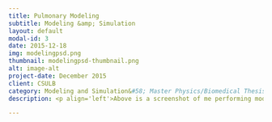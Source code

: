 ```yaml
---
title: Pulmonary Modeling
subtitle: Modeling &amp; Simulation
layout: default
modal-id: 3
date: 2015-12-18
img: modelingpsd.png
thumbnail: modelingpsd-thumbnail.png
alt: image-alt
project-date: December 2015
client: CSULB
category: Modeling and Simulation&#58; Master Physics/Biomedical Thesis
description: <p align='left'>Above is a screenshot of me performing model fitting in MatLab and custom GNUPlots I made using the experimental plethysmograph data and predicted data from one of the models.<br><br>I developed a Fortran program using multiple linear regression to perform parameter estimation on plethysmograph data to find pulmonary compliance, inertance, and resistance of a subject's lung using known models, while performing statistical analysis on said models.<br><br><b>KNOWN MODELS TESTED TODO put equations here</b><br>&#8226; Linear Single Compartment<br>&#8226; Linear Multi Compartment<br>&#8226; Nonlinear Single Compartment - Resistance<br>&#8226; Nonlinear Single Compartment - Elastance<br>&#8226; Nonlinear Single Compartment - Viscoelastance<br><br>Then I performed model fitting of the pulmonary system using Matlab.<br><br><b>STEPWISE MULTIPLE LINEAR REGRESSION MODEL SPECS</b><br>&#8226; Linear<br>&#8226; Purequadratic<br>&#8226; Quadratic<br><br>Physical models of the lung had three modes of discrimination. The first was whether the model made physical sense &#40;e.g. constitutive parameters are well known and match literature values from experiments&#41;. The second test involved performing statistical analysis on the models. The third concerned seeing how model predictions matched new experimental data.<br><br><b>STATISTICAL ANALYSIS PERFORMED</b><br>&#8226; Standard Deviation and Variance<br>&#8226; Coefficient of Determination<br>&#8226; P-Value<br>&#8226; Akaike Information Criterion Corrected<br>&#8226; Root Mean Squared Error<br>&#8226; Adjusted R-Squared<br>&#8226; F-Stat<br><br><b>CONSTITUTIVE PARAMETERS FOUND</b><br><br>&#8226; Total Respiratory System Elastance<br>&#8226; Total Respiratory System Resistance<br>&#8226; Total Respiratory System Inertance<br><br><b>REGRESSORS KNOWN</b><br>&#8226; Lung Volume (L)<br>&#8226; Airflow at airway opening (L/s)<br>&#8226; Lung Volume Acceleration (L/s<sup>2</sup>)<br><br><b>IMPORTANT FREQUENCIES</b><br><br>&#8226; Sampling Rate&#58; 100 Hz<br>&#8226; Breathing Frequency&#58; 0.25 to 4.00 Hz</p>

---
```

